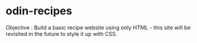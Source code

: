 # odin-recipes

Objective : Build a basic recipe website using only HTML - this site will be revisited in the future to style it up with CSS.
